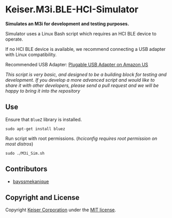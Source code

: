 # Keiser.M3i.BLE-HCI-Simulator
**Simulates an M3i for development and testing purposes.**

Simulator uses a Linux Bash script which requires an HCI BLE device to operate.

If no HCI BLE device is available, we recommend connecting a USB adapter with Linux compatibility.

Recommended USB Adapter: [Plugable USB Adapter on Amazon US](http://www.amazon.com/gp/product/B009ZIILLI)

*This script is very basic, and designed to be a building block for testing and development.  If you develop a more advanced script and would like to share it with other developers, please send a pull request and we will be happy to bring it into the repository*

## Use
Ensure that `BlueZ` library is installed. 

`sudo apt-get install bluez`

Run script with root permissions. (*hciconfig requires root permission on most distros*)

`sudo ./M3i_Sim.sh`

## Contributors
- [bayssmekanique](https://github.com/bayssmekanique)

## Copyright and License
Copyright [Keiser Corporation](http://keiser.com/) under the [MIT license](LICENSE.md).
